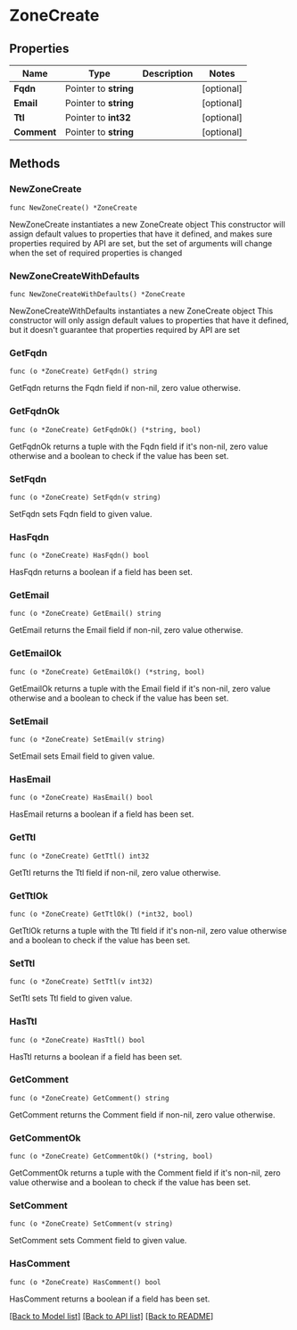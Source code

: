 # ZoneCreate

## Properties

Name | Type | Description | Notes
------------ | ------------- | ------------- | -------------
**Fqdn** | Pointer to **string** |  | [optional] 
**Email** | Pointer to **string** |  | [optional] 
**Ttl** | Pointer to **int32** |  | [optional] 
**Comment** | Pointer to **string** |  | [optional] 

## Methods

### NewZoneCreate

`func NewZoneCreate() *ZoneCreate`

NewZoneCreate instantiates a new ZoneCreate object
This constructor will assign default values to properties that have it defined,
and makes sure properties required by API are set, but the set of arguments
will change when the set of required properties is changed

### NewZoneCreateWithDefaults

`func NewZoneCreateWithDefaults() *ZoneCreate`

NewZoneCreateWithDefaults instantiates a new ZoneCreate object
This constructor will only assign default values to properties that have it defined,
but it doesn't guarantee that properties required by API are set

### GetFqdn

`func (o *ZoneCreate) GetFqdn() string`

GetFqdn returns the Fqdn field if non-nil, zero value otherwise.

### GetFqdnOk

`func (o *ZoneCreate) GetFqdnOk() (*string, bool)`

GetFqdnOk returns a tuple with the Fqdn field if it's non-nil, zero value otherwise
and a boolean to check if the value has been set.

### SetFqdn

`func (o *ZoneCreate) SetFqdn(v string)`

SetFqdn sets Fqdn field to given value.

### HasFqdn

`func (o *ZoneCreate) HasFqdn() bool`

HasFqdn returns a boolean if a field has been set.

### GetEmail

`func (o *ZoneCreate) GetEmail() string`

GetEmail returns the Email field if non-nil, zero value otherwise.

### GetEmailOk

`func (o *ZoneCreate) GetEmailOk() (*string, bool)`

GetEmailOk returns a tuple with the Email field if it's non-nil, zero value otherwise
and a boolean to check if the value has been set.

### SetEmail

`func (o *ZoneCreate) SetEmail(v string)`

SetEmail sets Email field to given value.

### HasEmail

`func (o *ZoneCreate) HasEmail() bool`

HasEmail returns a boolean if a field has been set.

### GetTtl

`func (o *ZoneCreate) GetTtl() int32`

GetTtl returns the Ttl field if non-nil, zero value otherwise.

### GetTtlOk

`func (o *ZoneCreate) GetTtlOk() (*int32, bool)`

GetTtlOk returns a tuple with the Ttl field if it's non-nil, zero value otherwise
and a boolean to check if the value has been set.

### SetTtl

`func (o *ZoneCreate) SetTtl(v int32)`

SetTtl sets Ttl field to given value.

### HasTtl

`func (o *ZoneCreate) HasTtl() bool`

HasTtl returns a boolean if a field has been set.

### GetComment

`func (o *ZoneCreate) GetComment() string`

GetComment returns the Comment field if non-nil, zero value otherwise.

### GetCommentOk

`func (o *ZoneCreate) GetCommentOk() (*string, bool)`

GetCommentOk returns a tuple with the Comment field if it's non-nil, zero value otherwise
and a boolean to check if the value has been set.

### SetComment

`func (o *ZoneCreate) SetComment(v string)`

SetComment sets Comment field to given value.

### HasComment

`func (o *ZoneCreate) HasComment() bool`

HasComment returns a boolean if a field has been set.


[[Back to Model list]](../README.md#documentation-for-models) [[Back to API list]](../README.md#documentation-for-api-endpoints) [[Back to README]](../README.md)


